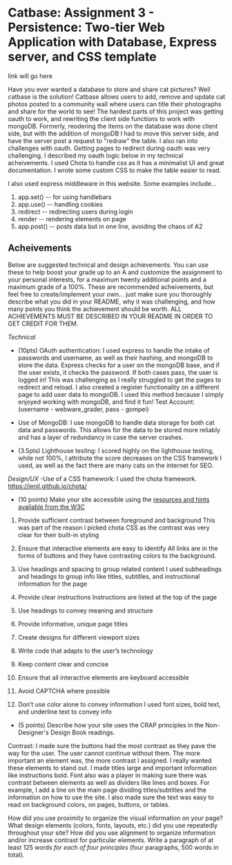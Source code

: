 Catbase:
Assignment 3 - Persistence: Two-tier Web Application with Database, Express server, and CSS template
===

link will go here

Have you ever wanted a database to store and share cat pictures? Well catbase is the solution! Catbase allows users to add, remove and update cat photos posted to a community wall where users can title their photographs and share for the world to see! The hardest parts of this project was getting oauth to work, and rewriting the client side functions to work with mongoDB. Formerly, reodering the items on the database was done client side, but with the addition of mongoDB I had to move this server side, and have the server post a request to "redraw" the table. I also ran into challenges with oauth. Getting pages to redirect during oauth was very challenging. I described my oauth logic below in my technical acheivements. I used Chota to handle css as it has a minimalist UI and great documentation. I wrote some custom CSS to make the table easier to read.

I also used express middleware in this website. Some examples include...
1) app.set() -- for using handlebars
2) app.use() -- handling cookies
3) redirect -- redirecting users during login
4) render -- rendering elements on page
5) app.post() -- posts data but in one line, avoiding the chaos of A2

Acheivements
---

Below are suggested technical and design achievements. You can use these to help boost your grade up to an A and customize the 
assignment to your personal interests, for a maximum twenty additional points and a maximum grade of a 100%. 
These are recommended acheivements, but feel free to create/implement your own... just make sure you thoroughly describe what you did in your README, 
why it was challenging, and how many points you think the achievement should be worth. 
ALL ACHIEVEMENTS MUST BE DESCRIBED IN YOUR README IN ORDER TO GET CREDIT FOR THEM.

*Technical*

- (10pts) OAuth authentication: I used express to handle the intake of passwords and username, as well as their hashing, and mongoDB to store the data. Express checks for a user on the mongoDB base, and if the user exists, it checks the password. If both cases pass, the user is logged in! This was challenging as I really struggled to get the pages to redirect and reload. I also created a register functionality on a different page to add user data to mongoDB. I used this method because I simply enjoyed working with mongoDB, and find it fun! Test Account: (username - webware_grader, pass - gompei)

- Use of MongoDB: I use mongoDB to handle data storage for both cat data and passwords. This allows for the data to be stored more reliably and has a layer of redundancy in case the server crashes.

- (3.5pts) Lighthouse tesitng: I scored highly on the lighthouse testing, while not 100%, I attribute the score decreases on the CSS framework I used, as well as the fact there are many cats on the internet for SEO.

*Design/UX*
-Use of a CSS framework: I used the chota framework. https://jenil.github.io/chota/

- (10 points) Make your site accessible using the [resources and hints available from the W3C](https://www.w3.org/WAI/)
1) Provide sufficient contrast between foreground and background
This was part of the reason i picked chota CSS as the contrast was very clear for their built-in styling

2) Ensure that interactive elements are easy to identify
All links are in the forms of buttons and they have contrasting colors to the background.

3) Use headings and spacing to group related content
I used subheadings and headings to group info like titles, subtitles, and instructional information for the page

4) Provide clear instructions
Instructions are listed at the top of the page

5) Use headings to convey meaning and structure

6) Provide informative, unique page titles

7) Create designs for different viewport sizes

8) Write code that adapts to the user’s technology

9) Keep content clear and concise

10) Ensure that all interactive elements are keyboard accessible

11) Avoid CAPTCHA where possible

12) Don’t use color alone to convey information
I used font sizes, bold text, and underline text to convey info


- (5 points) Describe how your site uses the CRAP principles in the Non-Designer's Design Book readings. 

Contrast: I made sure the buttons had the most contrast as they pave the way for the user. The user cannot continue without them. The more important an element was, the more contrast I assigned. I really wanted these elements to stand out. I made titles large and important information like instructions bold. Font also was a player in making sure there was contrast between elements as well as dividers like lines and boxes. For example, I add a line on the main page dividing titles/subtitles and the information on how to use the site. I also made sure the text was easy to read on background colors, on pages, buttons, or tables. 

How did you use proximity to organize the visual information on your page? 
What design elements (colors, fonts, layouts, etc.) did you use repeatedly throughout your site? 
How did you use alignment to organize information and/or increase contrast for particular elements. 
Write a paragraph of at least 125 words *for each of four principles* (four paragraphs, 500 words in total). 
